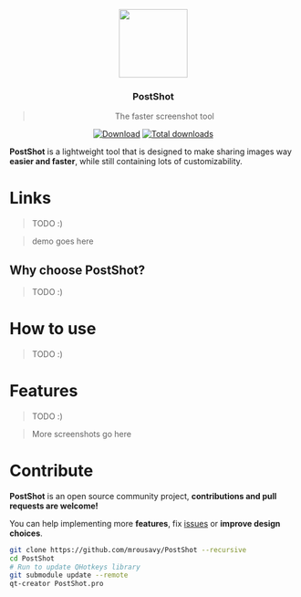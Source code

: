<p align="center">
  <img src="res/app-icon.png" height="120" />
  <h3 align="center">PostShot</h3>
  <blockquote align="center">The faster screenshot tool</blockquote>
  <p align="center">
    <a href="https://github.com/mrousavy/PostShot/releases/latest"><img src="https://img.shields.io/badge/Download-Setup-brightgreen.svg" alt="Download"></a>
    <a href="https://github.com/mrousavy/PostShot/releases"><img src="https://img.shields.io/github/downloads/mrousavy/PostShot/total.svg" alt="Total downloads"></a>
  </p>
</p>

**PostShot** is a lightweight tool that is designed to make sharing images way **easier and faster**, while still containing lots of customizability.

# Links
> TODO :)

> demo goes here

## Why choose PostShot?
> TODO :)

# How to use
> TODO :)

# Features
> TODO :)

> More screenshots go here

# Contribute

**PostShot** is an open source community project, **contributions and pull requests are welcome!**

You can help implementing more **features**, fix [issues](https://github.com/mrousavy/PostShot/issues) or **improve design choices**.

```sh
git clone https://github.com/mrousavy/PostShot --recursive
cd PostShot
# Run to update QHotkeys library
git submodule update --remote
qt-creator PostShot.pro
```
